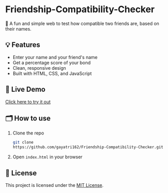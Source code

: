 # Friendship-Compatibility-Checker

🤝 A fun and simple web to test how compatible two friends are, based on their names.

## 💡 Features
- Enter your name and your friend's name
- Get a percentage score of your bond
- Clean, responsive design
- Built with HTML, CSS, and JavaScript

## 🚀 Live Demo

[Click here to try it out](https://gayatri162.github.io/Friendship-Compatibility-Checker/)

## 🗂️ How to use

1. Clone the repo
   ```bash
   git clone
   https://github.com/gayatri162/Friendship-Compatibility-Checker.git
   
2. Open `index.html` in your browser

## 📄 License

This project is licensed under the [MIT License](LICENSE). 
